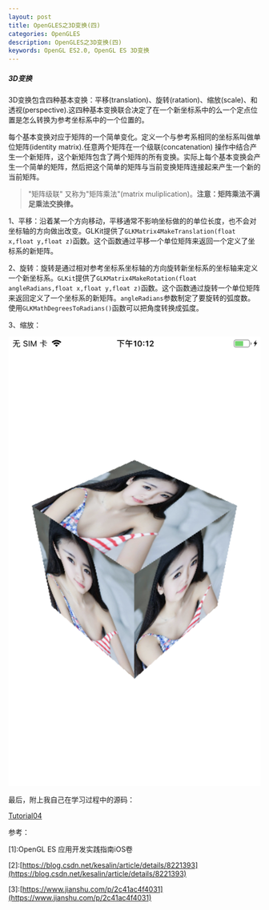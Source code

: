 ```yaml
---
layout: post   
title: OpenGLES之3D变换(四)  
categories: OpenGLES
description: OpenGLES之3D变换(四)
keywords: OpenGL ES2.0, OpenGL ES 3D变换
---
```


<h5>3D变换</h5>



3D变换包含四种基本变换：平移(translation)、旋转(ratation)、缩放(scale)、和透视(perspective).这四种基本变换联合决定了在一个新坐标系中的么一个定点位置是怎么转换为参考坐标系中的一个位置的。




每个基本变换对应于矩阵的一个简单变化。定义一个与参考系相同的坐标系叫做单位矩阵(identity  matrix).任意两个矩阵在一个级联(concatenation) 操作中结合产生一个新矩阵，这个新矩阵包含了两个矩阵的所有变换。实际上每个基本变换会产生一个简单的矩阵，然后把这个简单的矩阵与当前变换矩阵连接起来产生一个新的当前矩阵。



> "矩阵级联" 又称为"矩阵乘法"(matrix muliplication)。<b>注意：矩阵乘法不满足乘法交换律。</b>



1、平移：沿着某一个方向移动，平移通常不影响坐标做的的单位长度，也不会对坐标轴的方向做出改变。GLKit提供了`GLKMatrix4MakeTranslation(float x,float y,float z)`函数。这个函数通过平移一个单位矩阵来返回一个定义了坐标系的新矩阵。



2、旋转：旋转是通过相对参考坐标系坐标轴的方向旋转新坐标系的坐标轴来定义一个新坐标系。`GLKit`提供了`GLKMatrix4MakeRotation(float angleRadians,float x,float y,float z)`函数。这个函数通过旋转一个单位矩阵来返回定义了一个坐标系的新矩阵。`angleRadians`参数制定了要旋转的弧度数。使用`GLKMathDegreesToRadians()`函数可以把角度转换成弧度。



3、缩放：




![](/images/blog/OpenGLES/Tutorial04/20190716220750.png)


最后，附上我自己在学习过程中的源码：


[Tutorial04](https://github.com/heyonly/OpenGLES2.0/tree/master/Tutorial04)



参考：

[1]\:OpenGL ES 应用开发实践指南iOS卷



[2]\:[https://blog.csdn.net/kesalin/article/details/8221393](https://blog.csdn.net/kesalin/article/details/8221393)




[3]\:[https://www.jianshu.com/p/2c41ac4f4031](https://www.jianshu.com/p/2c41ac4f4031)



